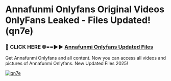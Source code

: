 # Annafunmi Onlyfans Original Videos 0nlyFans Leaked - Files Updated! (qn7e)

<h3>🔴 CLICK HERE 🌐==►► <a href="https://tinyurl.com/2m67pmp6" rel="nofollow">Annafunmi Onlyfans Updated Files</a></h3>

Get Annafunmi Onlyfans and all content. Now you can access all videos and pictures of Annafunmi Onlyfans. New Updated Files 2025!

[![qn7e](https://i.imgur.com/H4QAA4z.gif)](https://tinyurl.com/2m67pmp6)